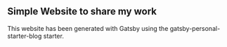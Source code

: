 ## Simple Website to share my work
This website has been generated with Gatsby using the gatsby-personal-starter-blog starter.